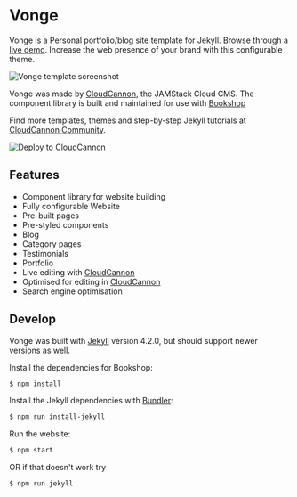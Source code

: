 # Vonge

Vonge is a Personal portfolio/blog site template for Jekyll. Browse through a [live demo](https://jazzed-kale.cloudvent.net/).
Increase the web presence of your brand with this configurable theme.

![Vonge template screenshot](_screenshot.png)

Vonge was made by [CloudCannon](http://cloudcannon.com/), the JAMStack Cloud CMS.
The component library is built and maintained for use with [Bookshop](https://github.com/cloudcannon/bookshop/)

Find more templates, themes and step-by-step Jekyll tutorials at [CloudCannon Community](https://cloudcannon.com/community/).

[![Deploy to CloudCannon](https://buttons.cloudcannon.com/deploy.svg)](https://app.cloudcannon.com/register#sites/connect/github/CloudCannon/vonge-jekyll-bookshop-template)

## Features

* Component library for website building
* Fully configurable Website
* Pre-built pages
* Pre-styled components
* Blog
* Category pages
* Testimonials
* Portfolio
* Live editing with [CloudCannon](http://cloudcannon.com/)
* Optimised for editing in [CloudCannon](http://cloudcannon.com/)
* Search engine optimisation

## Develop

Vonge was built with [Jekyll](http://jekyllrb.com/) version 4.2.0, but should support newer versions as well.

Install the dependencies for Bookshop:

~~~bash
$ npm install
~~~

Install the Jekyll dependencies with [Bundler](http://bundler.io/):

~~~bash
$ npm run install-jekyll
~~~

Run the website:

~~~bash
$ npm start
~~~

OR if that doesn't work try

~~~bash
$ npm run jekyll 
~~~